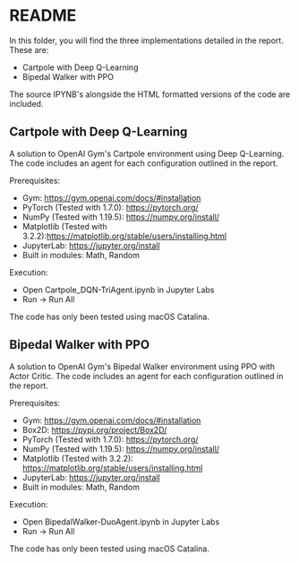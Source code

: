 # README

In this folder, you will find the three implementations detailed in the report. These are:
- Cartpole with Deep Q-Learning
- Bipedal Walker with PPO

The source IPYNB's alongside the HTML formatted versions of the code are included.

## Cartpole with Deep Q-Learning

A solution to OpenAI Gym's Cartpole environment using Deep Q-Learning. The code includes an agent for each configuration outlined in the report.

Prerequisites:
- Gym: https://gym.openai.com/docs/#installation
- PyTorch (Tested with 1.7.0): https://pytorch.org/
- NumPy (Tested with 1.19.5): https://numpy.org/install/
- Matplotlib (Tested with 3.2.2):https://matplotlib.org/stable/users/installing.html
- JupyterLab: https://jupyter.org/install
- Built in modules: Math, Random

Execution:
- Open Cartpole_DQN-TriAgent.ipynb in Jupyter Labs
- Run -> Run All

The code has only been tested using macOS Catalina.

## Bipedal Walker with PPO

A solution to OpenAI Gym's Bipedal Walker environment using PPO with Actor Critic. The code includes an agent for each configuration outlined in the report.

Prerequisites:
- Gym: https://gym.openai.com/docs/#installation
- Box2D: https://pypi.org/project/Box2D/
- PyTorch (Tested with 1.7.0): https://pytorch.org/
- NumPy (Tested with 1.19.5): https://numpy.org/install/
- Matplotlib (Tested with 3.2.2): https://matplotlib.org/stable/users/installing.html
- JupyterLab: https://jupyter.org/install
- Built in modules: Math, Random

Execution:
- Open BipedalWalker-DuoAgent.ipynb in Jupyter Labs
- Run -> Run All

The code has only been tested using macOS Catalina.
